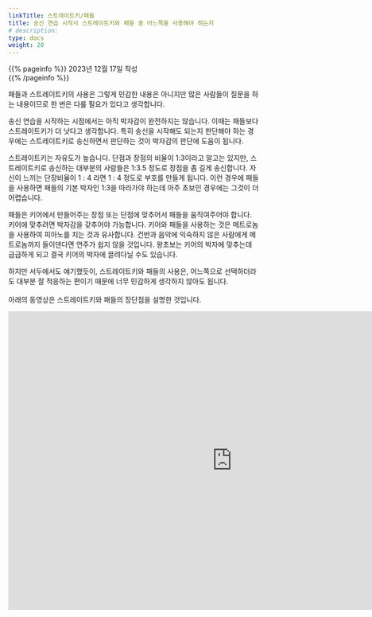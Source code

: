 ```yaml
---
linkTitle: 스트레이트키/패들
title: 송신 연습 시작시 스트레이트키와 패들 중 어느쪽을 사용해야 하는지
# description: 
type: docs
weight: 20
---
```

{{% pageinfo %}}
2023년 12월 17일 작성<br>
{{% /pageinfo %}}


패들과 스트레이트키의 사용은 그렇게 민감한 내용은 아니지만 많은 사람들이 질문을 하는 내용이므로 한 번은 다룰 필요가 있다고 생각합니다.

송신 연습을 시작하는 시점에서는 아직 박자감이 완전하지는 않습니다. 이때는 패들보다 스트레이트키가 더 낫다고 생각합니다. 특히 송신을 시작해도 되는지 판단해야 하는 경우에는 스트레이트키로 송신하면서 판단하는 것이 박자감의 판단에 도움이 됩니다.

스트레이트키는 자유도가 높습니다. 단점과 장점의 비율이 1:3이라고 알고는 있지만, 스트레이트키로 송신하는 대부분의 사람들은 1:3.5 정도로 장점을 좀 길게 송신합니다. 자신이 느끼는 단장비율이 1 : 4 라면 1 : 4 정도로 부호를 만들게 됩니다. 이런 경우에 패들을 사용하면 패들의 기본 박자인 1:3을 따라가야 하는데 아주 초보인 경우에는 그것이 더 어렵습니다.

패들은 키어에서 만들어주는 장점 또는 단점에 맞추어서 패들을 움직여주어야 합니다. 키어에 맞추려면 박자감을 갖추어야 가능합니다. 키어와 패들을 사용하는 것은 메트로놈을 사용하여 피아노를 치는 것과 유사합니다. 건반과 음악에 익숙하지 않은 사람에게 메트로놈까지 들이댄다면 연주가 쉽지 않을 것입니다. 왕초보는 키어의 박자에 맞추는데 급급하게 되고 결국 키어의 박자에 끌려다닐 수도 있습니다.

하지만 서두에서도 얘기했듯이, 스트레이트키와 패들의 사용은, 어느쪽으로 선택하더라도 대부분 잘 적응하는 편이기 때문에 너무 민감하게 생각하지 않아도 됩니다.
<br>
<br>
아래의 동영상은 스트레이트키와 패들의 장단점을 설명한 것입니다.

<iframe title="20160728_111701" width="900" height="600" src="https://play-tv.kakao.com/embed/player/cliplink/446954000?service=player_share" allowfullscreen frameborder="0" scrolling="no" allow="autoplay; fullscreen; encrypted-media"></iframe>
<br>
